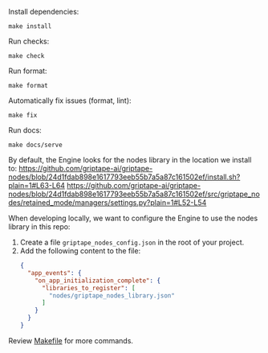 Install dependencies:

```shell
make install
```

Run checks:

```shell
make check
```

Run format:

```shell
make format
```

Automatically fix issues (format, lint):

```shell
make fix
```

Run docs:

```shell
make docs/serve
```

By default, the Engine looks for the nodes library in the location we install to:
https://github.com/griptape-ai/griptape-nodes/blob/24d1fdab898e1617793eeb55b7a5a87c161502ef/install.sh?plain=1#L63-L64
https://github.com/griptape-ai/griptape-nodes/blob/24d1fdab898e1617793eeb55b7a5a87c161502ef/src/griptape_nodes/retained_mode/managers/settings.py?plain=1#L52-L54

When developing locally, we want to configure the Engine to use the nodes library in this repo:

1. Create a file `griptape_nodes_config.json` in the root of your project.
1. Add the following content to the file:
   ```json
   {
     "app_events": {
       "on_app_initialization_complete": {
         "libraries_to_register": [
           "nodes/griptape_nodes_library.json"
         ]
       }
     }
   }
   ```

Review [Makefile](https://github.com/griptape-ai/griptape-nodes/blob/main/Makefile) for more commands.
